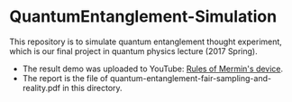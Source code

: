 # QuantumEntanglement-Simulation

This repository is to simulate quantum entanglement thought experiment, which is our final project in quantum physics lecture (2017 Spring).
* The result demo was uploaded to YouTube: [Rules of Mermin's device](https://www.youtube.com/watch?v=9lpYnLXQ9WE).
* The report is the file of quantum-entanglement-fair-sampling-and-reality.pdf in this directory.
